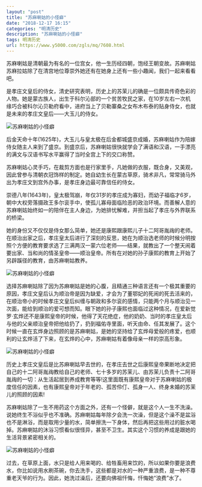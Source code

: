 ```yaml
---
layout: "post"
title: "苏麻喇姑的小怪癖"
date: "2018-12-17 16:15"
categories: "明清历史"
description: "苏麻喇姑的小怪癖"
tags: 明清历史
url: https://www.y5000.com/zgls/mq/7608.html
---
```






苏麻喇姑是清朝最为有名的一位宫女，他一生历经四朝，饱经王朝变故。苏麻喇姑苏麻拉姑除了在清宫地位尊崇外她还有在她身上还有一些小趣闻，我们一起来看看吧。

是孝庄文皇后的侍女，清史研究表明，历史上的苏茉儿的确是一位颇具传奇色彩的人物。她是蒙古族人，出生于科尔沁部的一个贫苦牧民之家，在10岁左右一次机缘巧合被科尔沁贝勒府看中，进府当上了贝勒寨桑之女布木布泰的贴身侍女，也就是未来的孝庄文皇后——大玉儿的侍女。

![苏麻喇姑的小怪癖](/uploads/allimg/161219/6-161219134014435.JPG)

后金天命十年(1625年)，大玉儿与皇太极在后金都城盛京成婚，苏麻喇姑作为陪嫁侍女随主人来到了盛京。到盛京后，苏麻喇姑很快就学会了满语和汉语，一手漂亮的满文与汉语书写水平赢得了当时全宫上下的交口称赞。

苏麻喇姑心灵手巧，在裁剪方面也是行家里手，凡她做的衣服，既合身，又美观，因此曾参与清朝衣冠饰样的制定。她自幼生长在蒙古草原，骑术非凡，常常骑马外出为孝庄文到宫外办事，是孝庄身边最可靠信任的侍女。

崇德八年(1643年)，皇太极驾崩，年仅31岁的孝庄成为寡妇，而幼子福临才6岁，朝中大权旁落摄政王多尔衮手中，使孤儿寡母面临险恶的政治环境。而善解人意的苏麻喇姑始终如一的陪伴在主人身边，为她排忧解难，并担当起了孝庄与外界联系的桥梁。

她的身份又不仅仅是侍女那么简单，她还是康熙跟康熙儿子十二阿哥胤祹的老师。在顺治出家之后，孝庄皇太后进行了深刻的反思，她在为顺治选老师的时候分明按照个方便的教育要求选了三满两汉一蒙六位老师——结果，就教出了一个整天闹着要出家、当和尚的情圣皇帝——顺治皇帝。所有在对她的孙子康熙的教育上开始了另辟蹊径的教育，由苏麻喇姑教养。

![苏麻喇姑的小怪癖](/uploads/allimg/161219/6-16121913402U36.JPG)

选择苏麻喇姑除了因为苏麻喇姑是她的心腹，且精通三种语言还有一个极其重要的原因，孝庄文皇后认为顺治帝是因为缺爱，才会为了董鄂妃的死闹的死去活来的，在顺治帝小的时候孝庄文皇后纠缠与朝政和多尔衮的感情，只能两个月与顺治见一次面，能给到顺治的爱可想而知。眼下她的孙子康熙也面临过这种情况，在爱新觉罗·玄烨还不是康熙皇帝的时候，他得了天花绝症，他的奶奶、当时的孝庄皇太后与他的父亲顺治皇帝把他给扔了，扔到福佑寺里面，听天由命、任其发展了。这个时候一直在玄烨身边照顾的是苏麻喇姑，是她的坚持给了玄烨母爱般的疼爱，也顺利的让玄烨活了下来，在玄烨的心中，苏麻喇姑有着像母亲一样的崇高形象。

![苏麻喇姑的小怪癖](/uploads/allimg/161219/6-1612191340415S.JPG)

历史上孝庄文皇后是比苏麻喇姑早去世的，在孝庄去世之后康熙皇帝果断地决定把自己的十二阿哥胤祹教给自己的老师、七十多岁的苏茉儿、由苏茉儿负责十二阿哥胤祹的一切：从生活起居到养成教育等等!这里面既有康熙皇帝对于苏麻喇姑的极度信任的因素，也有康熙皇帝对于年老的、孤苦伶仃、孤身一人、终身未婚的苏茉儿的照顾的因素!

苏麻喇姑除了一生不用药这个方面之外，还有一个怪僻，就是这个人一生不洗澡。说她终生不浴似乎也不准确。苏麻喇姑每年除夕会洗一次澡，但是这个澡不是盆浴也不是淋浴，而是取用少量的水，简单擦洗一下身体，然后再把这些用过的脏水喝掉。苏麻喇姑的沐浴习惯看似很怪异，甚至不卫生。其实这个习惯的养成是跟她的生活背景紧密相关的。

![苏麻喇姑的小怪癖](/uploads/allimg/161219/6-161219134059609.JPG)

过去，在草原上面，水只是给人用来喝的、给牲畜用来饮的，所以如果你要是浪费水，你比如说用水刷茶碗，你去洗手，这些都是对水的一种严重浪费，是一种不尊重老天爷的行为。因此，她洗过澡后，还要向佛祖忏悔，忏悔她“浪费”水了。
